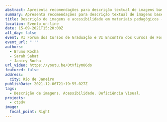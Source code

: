 ```yaml
---
abstract: Apresenta recomendações para descrição textual de imagens baseadas na experiência do projeto CTP-DV.
summary: Apresenta recomendações para descrição textual de imagens baseadas na experiência do projeto CTP-DV.
title: Descrição de imagens e acessibilidade em materiais pedagógicos - caminhos para a inclusão.
location: Evento on-line
date: 15-09-2021T15:20:00Z
all_day: false
event: VI Fórum dos Cursos de Graduação e VI Encontro dos Cursos de Formação de Professores da UNIRIO
event_url: "''"
authors:
  - Bruno Rocha
  - Sarah Sabat
  - Janicy Rocha
url_video: https://youtu.be/OtVf1ymO6do
featured: false
address:
  city: Rio de Janeiro
publishDate: 2021-12-06T21:19:55.027Z
tags:
  - Descrição de imagens. Acessibilidade. Deficiência Visual.
projects:
  - ctpdv
image:
  focal_point: Right
---
```

